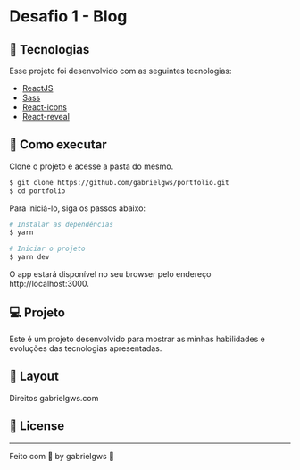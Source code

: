# Desafio 1 - Blog

## 🧪 Tecnologias

Esse projeto foi desenvolvido com as seguintes tecnologias:

- [ReactJS](https://pt-br.reactjs.org/)
- [Sass](https://sass-lang.com/)
- [React-icons](https://react-icons.github.io/react-icons/)
- [React-reveal](https://www.react-reveal.com/)


## 🚀 Como executar

Clone o projeto e acesse a pasta do mesmo.

```bash
$ git clone https://github.com/gabrielgws/portfolio.git
$ cd portfolio
```

Para iniciá-lo, siga os passos abaixo:
```bash
# Instalar as dependências
$ yarn

# Iniciar o projeto
$ yarn dev
```
O app estará disponível no seu browser pelo endereço http://localhost:3000.

## 💻 Projeto

Este é um projeto desenvolvido para mostrar as minhas habilidades e evoluções das tecnologias apresentadas.

## 🔖 Layout

Direitos gabrielgws.com

## 📝 License

---

Feito com 💜 by gabrielgws :rocket:	
